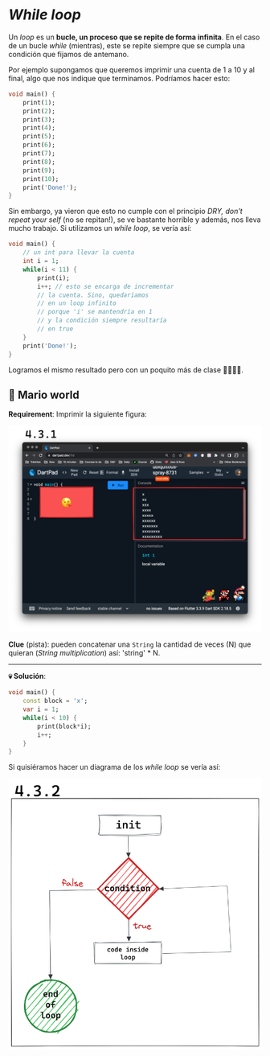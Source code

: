 # _While loop_

Un _loop_ es un __bucle, un proceso que se repite de forma infinita__. En el caso de un bucle _while_ (mientras), este se repite siempre que se cumpla una condición que fijamos de antemano.

Por ejemplo supongamos que queremos imprimir una cuenta de 1 a 10 y al final, algo que nos indique que terminamos. Podríamos hacer esto:

```dart
void main() {
    print(1);
    print(2);
    print(3);
    print(4);
    print(5);
    print(6);
    print(7);
    print(8);
    print(9);
    print(10);
    print('Done!');
}
```

Sin embargo, ya vieron que esto no cumple con el principio _DRY, don't repeat your self_ (no se repitan!), se ve bastante horrible y además, nos lleva mucho trabajo. Si utilizamos un _while loop_, se vería así:

```dart
void main() {
    // un int para llevar la cuenta
    int i = 1;
    while(i < 11) {
        print(i);
        i++; // esto se encarga de incrementar
        // la cuenta. Sino, quedaríamos
        // en un loop infinito
        // porque 'i' se mantendría en 1
        // y la condición siempre resultaría
        // en true
    }
    print('Done!');
}
```

Logramos el mismo resultado pero con un poquito más de clase 🧐😵‍💫🤣.

## 💪 Mario world

__Requirement__: Imprimir la siguiente figura:

![Mario exercise](4.3.1_mario.png)

__Clue__ (pista): pueden concatenar una `String` la cantidad de veces (N) que quieran (_String multiplication_) así: 'string' * N.

---

__💀 Solución__:

```dart
void main() {
    const block = 'x';
    var i = 1; 
    while(i < 10) {
        print(block*i);
        i++;
    }
}
```

Si quisiéramos hacer un diagrama de los _while loop_ se vería así:

![Diagrama while loop](4.3.2_while_diagrama.png)

